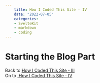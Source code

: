 ```yaml
---
    title: How I Coded This Site - IV  
    date: "2022-07-05"
    categories:
    - SvelteKit
    - markdown
    - coding
---
```


<script>
    import 'prism-themes/themes/prism-vsc-dark-plus.min.css'
</script>

<h1 class = "subH1">Starting the Blog Part</h1>


<div class="vert2em" />
<div class="left">Back to <a href="./HOWTO-III"> How I Coded This Site - III</a></div>
<div class="right">On to&nbsp;<a href="./HOWTO-III"> How I Coded This Site - IV</a></div>
<div class="clear"/>

